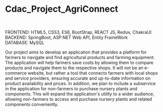 # Cdac_Project_AgriConnect 
<br>

FRONTEND:  HTML5, CSS3, ES6, BootStrap, REACT JS, Redux, ChakraUI
<br>
BACKEND:   SpringBoot, ASP.NET Web API, Entity FrameWork
<br>
DATABASE:  MySQL
<br>

Our project aims to develop an application that provides a platform for farmers to navigate and find agricultural products and farming equipment. The application will help farmers save costs by allowing them to compare products and navigate them to the respective shops. It will not be an e-commerce website, but rather a tool that connects farmers with local shops and service providers, ensuring accurate and up-to-date information on product availability and prices. In addition, we plan to include a subservice in the application for non-farmers to purchase nursery plants and components. This will expand the application's utility to a wider audience, allowing non-farmers to access and purchase nursery plants and related components conveniently.
<br>

